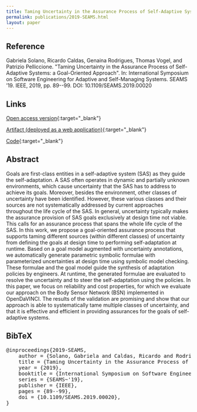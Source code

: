 ```yaml
---
title: Taming Uncertainty in the Assurance Process of Self-Adaptive Systems&#058; a Goal-Oriented Approach
permalink: publications/2019-SEAMS.html
layout: paper
---
```


## Reference

Gabriela Solano, Ricardo Caldas, Genaina Rodrigues, Thomas Vogel, and Patrizio Pelliccione. "Taming Uncertainty in the Assurance Process of Self-Adaptive Systems: a Goal-Oriented Approach". In: International Symposium on Software Engineering for Adaptive and Self-Managing Systems. SEAMS ’19. IEEE, 2019, pp. 89--99. DOI: 10.1109/SEAMS.2019.00020

## Links
[Open access version](https://arxiv.org/abs/1905.02228){:target="_blank"}

[Artifact (deployed as a web application)](https://seams2019.herokuapp.com/){:target="_blank"}

[Code](https://github.com/lesunb/pistarGODA-MDP){:target="_blank"}


## Abstract
Goals are first-class entities in a self-adaptive system (SAS) as they guide the self-adaptation. A SAS often operates in dynamic and partially unknown environments, which cause uncertainty that the SAS has to address to achieve its goals. Moreover, besides the environment, other classes of uncertainty have been identified. However, these various classes and their sources are not systematically addressed by current approaches throughout the life cycle of the SAS. In general, uncertainty typically makes the assurance provision of SAS goals exclusively at design time not viable. This calls for an assurance process that spans the whole life cycle of the SAS. In this work, we propose a goal-oriented assurance process that supports taming different sources (within different classes) of uncertainty from defining the goals at design time to performing self-adaptation at runtime. Based on a goal model augmented with uncertainty annotations, we automatically generate parametric symbolic formulae with parameterized uncertainties at design time using symbolic model checking. These formulae and the goal model guide the synthesis of adaptation policies by engineers. At runtime, the generated formulae are evaluated to resolve the uncertainty and to steer the self-adaptation using the policies. In this paper, we focus on reliability and cost properties, for which we evaluate our approach on the Body Sensor Network (BSN) implemented in OpenDaVINCI. The results of the validation are promising and show that our approach is able to systematically tame multiple classes of uncertainty, and that it is effective and efficient in providing assurances for the goals of self-adaptive systems.

## BibTeX

<div class="bibtex">
<pre>@inproceedings{2019-SEAMS,
    author = {Solano, Gabriela and Caldas, Ricardo and Rodrigues, Genaina and Vogel, Thomas and Pelliccione, Patrizio},
    title = {Taming Uncertainty in the Assurance Process of Self-Adaptive Systems: a Goal-Oriented Approach},
    year = {2019},
    booktitle = {International Symposium on Software Engineering for Adaptive and Self-Managing Systems},
    series = {SEAMS~'19},
    publisher = {IEEE},
    pages = {89--99},
    doi = {10.1109/SEAMS.2019.00020},
}</pre>
</div>
